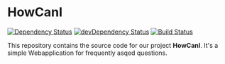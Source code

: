 # HowCanI

[![Dependency Status](https://david-dm.org/howcani-project/howcani.svg)](https://david-dm.org/howcani-project/howcani)
[![devDependency Status](https://david-dm.org/howcani-project/howcani/dev-status.svg)](https://david-dm.org/howcani-project/howcani#info=devDependencies)
[![Build Status](https://travis-ci.org/howcani-project/howcani.svg?branch=master)](https://travis-ci.org/howcani-project/howcani)

This repository contains the source code for our project **HowCanI**.
It's a simple Webapplication for frequently asqed questions.
